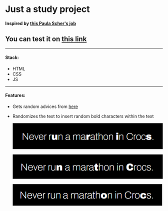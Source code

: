 # Just a study project

#### Inspired by [this Paula Scher's job](https://www.designweek.co.uk/issues/30-march-5-april-2015/paula-scher-uses-revolutionary-typeface-in-rebrand-of-the-new-school/)

## You can test it on [this link](https://random-bold.vercel.app/)

---

#### **Stack**:

- HTML
- CSS
- JS

---

#### **Features**:

- Gets random advices from [here](https://api.adviceslip.com/advice)
- Randomizes the text to insert random bold characters within the text

    ![alt text](docs/img/01.png)

    ![alt text](docs/img/02.png)

    ![alt text](docs/img/03.png)